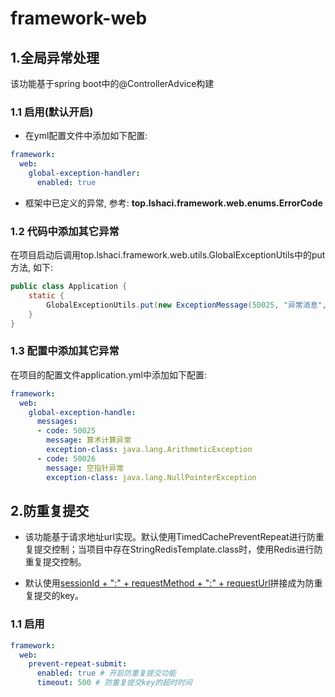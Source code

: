 # framework-web

## 1.全局异常处理
该功能基于spring boot中的@ControllerAdvice构建

### 1.1 启用(默认开启)
+ 在yml配置文件中添加如下配置:
```yaml
framework:
  web:
    global-exception-handler: 
      enabled: true
```
+ 框架中已定义的异常, 参考: **top.lshaci.framework.web.enums.ErrorCode**

### 1.2 代码中添加其它异常
在项目启动后调用top.lshaci.framework.web.utils.GlobalExceptionUtils中的put方法, 如下:
```java
public class Application {
    static {
        GlobalExceptionUtils.put(new ExceptionMessage(50025, "异常消息", RuntimeException.class));
    }
}
```

### 1.3 配置中添加其它异常
在项目的配置文件application.yml中添加如下配置:
```yaml
framework:
  web:
    global-exception-handle: 
      messages:
      - code: 50025
        message: 算术计算异常
        exception-class: java.lang.ArithmeticException
      - code: 50026
        message: 空指针异常
        exception-class: java.lang.NullPointerException
```

## 2.防重复提交

+ 该功能基于请求地址url实现。默认使用TimedCachePreventRepeat进行防重复提交控制；当项目中存在StringRedisTemplate.class时，使用Redis进行防重复提交控制。

+ 默认使用[sessionId + ":" + requestMethod + ":" + requestUrl]()拼接成为防重复提交的key。

### 1.1 启用

```yaml
framework:
  web:
    prevent-repeat-submit:
      enabled: true # 开启防重复提交功能
      timeout: 500 # 防重复提交key的超时时间
```
